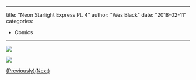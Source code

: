 
---
title: "Neon Starlight Express Pt. 4"
author: "Wes Black"
date: "2018-02-11"
categories:
- Comics
---

![](https://i0.wp.com/vrvblog.co/wp-content/uploads/2018/10/NSEpage7-724x1024.png?resize=724%2C1024&#038;ssl=1)

![](https://i2.wp.com/vrvblog.co/wp-content/uploads/2018/10/NSEpage8-725x1024.png?resize=725%2C1024&#038;ssl=1)

[(Previously)](https://vrvblog.co/wesblk/3718/neon-starlight-express-pt-3/)[(Next)](https://vrvblog.co/merrittk/3992/neon-starlight-express-pt-5/)
